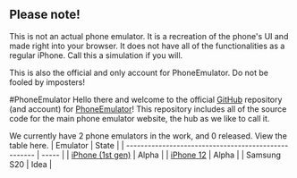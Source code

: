 ## Please note!
This is not an actual phone emulator. It is a recreation of the phone's UI and made right into your browser. It does not have all of the functionalities as a regular iPhone. Call this a simulation if you will.

This is also the official and only account for PhoneEmulator. Do not be fooled by imposters!

#PhoneEmulator
Hello there and welcome to the official [GitHub](https://github.com) repository (and account) for [PhoneEmulator](https://phoneemulator.glitch.me)! This repository includes all of the source code for the main phone emulator website, the hub as we like to call it.

We currently have 2 phone emulators in the work, and 0 released. View the table here.
| Emulator                                             | State |
| ---------------------------------------------------- | ----- |
| [iPhone (1st gen)](https://iphoneemulator.glitch.me) | Alpha |
| [iPhone 12](https://iphone12emulator.glitch.me)      | Alpha |
| Samsung S20                                          | Idea  |
